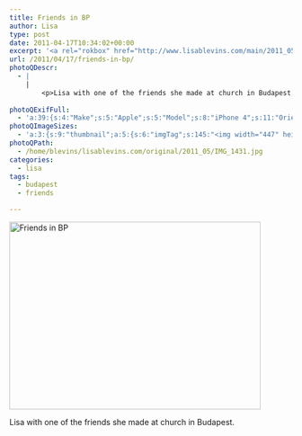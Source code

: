 ```yaml
---
title: Friends in BP
author: Lisa
type: post
date: 2011-04-17T10:34:02+00:00
excerpt: '<a rel="rokbox" href="http://www.lisablevins.com/main/2011_05/IMG_1431.jpg" title="Friends in BP"><img width="447" height="334" alt="Friends in BP" src="http://www.lisablevins.com/thumbnail/2011_05/IMG_1431.jpg" class="photoQexcerpt photoQLinkImg" /></a>'
url: /2011/04/17/friends-in-bp/
photoQDescr:
  - |
    |
        <p>Lisa with one of the friends she made at church in Budapest.</p>
        
photoQExifFull:
  - 'a:39:{s:4:"Make";s:5:"Apple";s:5:"Model";s:8:"iPhone 4";s:11:"Orientation";s:17:"1: Normal (0 deg)";s:11:"xResolution";s:26:"72 dots per ResolutionUnit";s:11:"yResolution";s:26:"72 dots per ResolutionUnit";s:14:"ResolutionUnit";s:4:"Inch";s:8:"Software";s:10:"Camera 2.2";s:8:"DateTime";s:19:"2011:04:17 12:25:02";s:12:"HostComputer";s:24:"iPhone (iPhone OS 4.3.1)";s:12:"ExposureTime";s:8:"1/15 sec";s:7:"FNumber";s:5:"f/2.8";s:15:"ExposureProgram";s:7:"Program";s:15:"ISOSpeedRatings";s:3:"200";s:11:"ExifVersion";s:12:"version 2.21";s:16:"DateTimeOriginal";s:19:"2011:04:17 12:25:02";s:17:"DateTimedigitized";s:19:"2011:04:17 12:25:02";s:17:"ShutterSpeedValue";s:8:"1/15 sec";s:13:"ApertureValue";s:5:"f/2.8";s:12:"MeteringMode";s:13:"Multi-Segment";s:5:"Flash";s:8:"No Flash";s:11:"FocalLength";s:7:"3.85 mm";s:15:"SubjectLocation";s:4:"1295";s:15:"FlashPixVersion";s:9:"version 1";s:10:"ColorSpace";s:4:"sRGB";s:14:"ExifImageWidth";s:11:"2592 pixels";s:15:"ExifImageHeight";s:11:"1936 pixels";s:13:"SensingMethod";s:35:"Unknown: One Chip Color Area Sensor";s:12:"ExposureMode";s:1:"0";s:12:"WhiteBalance";s:1:"0";s:16:"SceneCaptureMode";s:1:"0";s:9:"Sharpness";s:1:"2";s:20:"FocalLength35mmEquiv";s:0:"";s:7:"NumTags";s:1:"6";s:7:"Version";s:7:"2.2.0.0";s:18:"Latitude Reference";s:1:"N";s:8:"Latitude";s:15:"47.464333333333";s:19:"Longitude Reference";s:1:"E";s:9:"Longitude";s:15:"19.031666666667";s:4:"Time";s:9:"200:25:12";}'
photoQImageSizes:
  - 'a:3:{s:9:"thumbnail";a:5:{s:6:"imgTag";s:145:"<img width="447" height="334" alt="Friends in BP" src="http://www.lisablevins.com/thumbnail/2011_05/IMG_1431.jpg" class="PhotoQImg" />";s:6:"imgUrl";s:68:"http://www.lisablevins.com/thumbnail/2011_05/IMG_1431.jpg";s:7:"imgPath";s:71:"/home/blevins/lisablevins.com/thumbnail/2011_05/IMG_1431.jpg";s:8:"imgWidth";s:3:"447";s:9:"imgHeight";s:3:"334";}s:4:"main";a:5:{s:6:"imgTag";s:140:"<img width="700" height="523" alt="Friends in BP" src="http://www.lisablevins.com/main/2011_05/IMG_1431.jpg" class="PhotoQImg" />";s:6:"imgUrl";s:63:"http://www.lisablevins.com/main/2011_05/IMG_1431.jpg";s:7:"imgPath";s:66:"/home/blevins/lisablevins.com/main/2011_05/IMG_1431.jpg";s:8:"imgWidth";s:3:"700";s:9:"imgHeight";s:3:"523";}s:8:"original";a:5:{s:6:"imgTag";s:146:"<img width="2592" height="1936" alt="Friends in BP" src="http://www.lisablevins.com/original/2011_05/IMG_1431.jpg" class="PhotoQImg" />";s:6:"imgUrl";s:67:"http://www.lisablevins.com/original/2011_05/IMG_1431.jpg";s:7:"imgPath";s:70:"/home/blevins/lisablevins.com/original/2011_05/IMG_1431.jpg";s:8:"imgWidth";s:4:"2592";s:9:"imgHeight";s:4:"1936";}}'
photoQPath:
  - /home/blevins/lisablevins.com/original/2011_05/IMG_1431.jpg
categories:
  - lisa
tags:
  - budapest
  - friends

---
```

<a rel="lightbox" href="http://www.lisablevins.com/main/2011_05/IMG_1431.jpg" title="Friends in BP"><img width="447" height="334" alt="Friends in BP" src="http://www.lisablevins.com/thumbnail/2011_05/IMG_1431.jpg" class="photoQcontent photoQLinkImg" /></a>

<div class="photoQDescr">
  <p>
    Lisa with one of the friends she made at church in Budapest.
  </p>
</div>